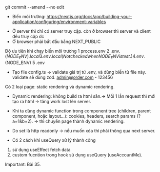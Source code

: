 git commit --amend --no edit

- Biến môi trường: https://nextjs.org/docs/app/building-your-application/configuring/environment-variables

* Ở server thì chỉ có server truy cập. còn ở browser thì server và client đều truy cập dc
* Ở browser phải bắt đầu bằng NEXT_PUBLIC

Độ ưu tiên khi chạy biến môi trường
1 process.env
2 .env.$(NODE_ENV).local
3 .env.local (Not checked when NODE_ENV is test.)
4 .env.$(NODE_ENV)
5 .env

- Tạo file config.ts -> validate giá trị từ .env, và dùng biến từ file này. validate sẽ dùng zod.
  admin@order.com - 123456

Có 2 loại page: static rendering và dynamic rendering.

- Dynamic rendering: không build ra html sẵn.-> Mỗi 1 lần request thì mới tạo ra html -> tăng work lost lên server.
- Khi ta dùng dynamic function trong component tree (children, parent component, hoặc layout...): cookies, headers, search params (?a=1&b=2). -> thì chuyển page thành
  dynamic rendering.

- Do set là http readonly -> nếu muốn xóa thì phải thông qua next server.
- Có 2 cách khi useQuery xử lý thành công

1. sử dụng useEffect fetch data
2. custom fucntion trong hook sử dụng useQuery (useAccountMe).

Important: Bài 35.
